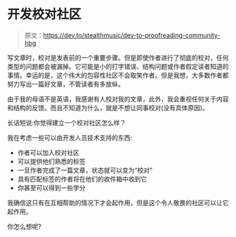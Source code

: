 # 开发校对社区

> 原文：<https://dev.to/stealthmusic/dev-to-proofreading-community-hbg>

写文章时，校对是发表前的一个重要步骤。但是即使作者进行了彻底的校对，任何类型的问题都会被漏掉。它可能是小的打字错误、结构问题或作者假定读者知道的事情。幸运的是，这个伟大的包容性社区不会取笑作者。但是我想，大多数作者都努力写出一篇好文章，不管读者有多放纵。

由于我的母语不是英语，我感谢有人校对我的文章，此外，我会重视任何关于内容和结构的反馈。而且不知道为什么，就是不想让同事校对(没有具体原因)。

长话短说:你觉得建立一个校对社区怎么样？

我在考虑一些可以由开发人员技术支持的东西:

*   作者可以加入校对社区
*   可以提供他们熟悉的标签
*   一旦作者完成了一篇文章，状态就可以变为“校对”
*   具有匹配标签的作者将在他们的收件箱中收到它
*   你甚至可以得到一些学分

我确信这只有在互相帮助的情况下才会起作用，但是这个令人敬畏的社区可以让它起作用。

你怎么想呢?